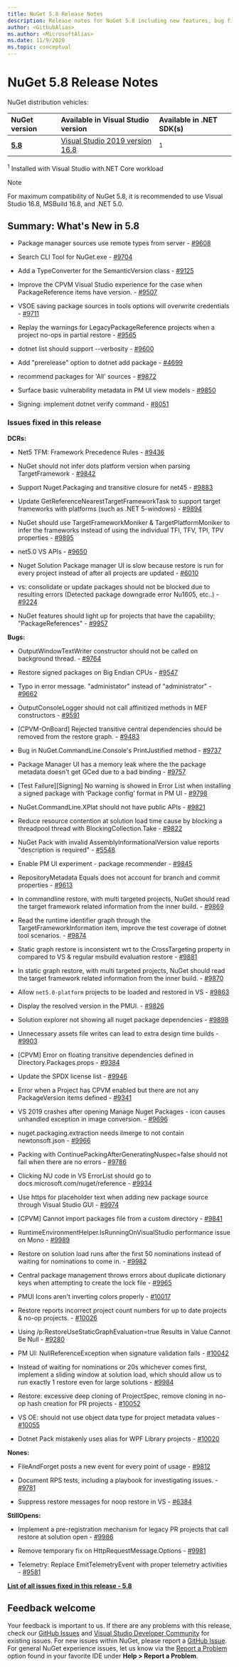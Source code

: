 ```yaml
---
title: NuGet 5.8 Release Notes
description: Release notes for NuGet 5.8 including new features, bug fixes, and DCRs.
author: <GithubAlias>
ms.author: <MicrosoftAlias>
ms.date: 11/9/2020
ms.topic: conceptual
---
```


# NuGet 5.8 Release Notes

NuGet distribution vehicles:

| NuGet version | Available in Visual Studio version | Available in .NET SDK(s) |
|:---|:---|:---|
| [**5.8**](https://nuget.org/downloads) | [Visual Studio 2019 version 16.8](https://visualstudio.microsoft.com/downloads/) | [<SDKVersion>](https://dotnet.microsoft.com/download/dotnet-core/<SDKMajorMinorVersionOnly>)<sup>1</sup> |

<sup>1</sup> Installed with Visual Studio <VSYear> with.NET Core workload
  
> [!NOTE]
> For maximum compatibility of NuGet 5.8, it is recommended to use Visual Studio 16.8, MSBuild 16.8, and .NET 5.0.

## Summary: What's New in 5.8

* Package manager sources use remote types from server - [#9608](https://github.com/NuGet/Home/issues/9608)

* Search CLI Tool for NuGet.exe - [#9704](https://github.com/NuGet/Home/issues/9704)

* Add a TypeConverter for the SemanticVersion class - [#9125](https://github.com/NuGet/Home/issues/9125)

* Improve the CPVM Visual Studio experience for the case when PackageReference items have version. - [#9507](https://github.com/NuGet/Home/issues/9507)

* VSOE saving package sources in tools options will overwrite credentials - [#9711](https://github.com/NuGet/Home/issues/9711)

* Replay the warnings for LegacyPackageReference projects when a project no-ops in partial restore  - [#9565](https://github.com/NuGet/Home/issues/9565)

* dotnet list should support --verbosity - [#9600](https://github.com/NuGet/Home/issues/9600)

* Add "prerelease" option to dotnet add package - [#4699](https://github.com/NuGet/Home/issues/4699)

* recommend packages for 'All' sources - [#9872](https://github.com/NuGet/Home/issues/9872)

* Surface basic vulnerability metadata in PM UI view models - [#9850](https://github.com/NuGet/Home/issues/9850)

* Signing: implement dotnet verify command - [#8051](https://github.com/NuGet/Home/issues/8051)

### Issues fixed in this release

**DCRs:**

* Net5 TFM: Framework Precedence Rules - [#9436](https://github.com/NuGet/Home/issues/9436)

* NuGet should not infer dots platform version when parsing TargetFramework - [#9842](https://github.com/NuGet/Home/issues/9842)

* Support Nuget.Packaging and transitive closure for net45 - [#9883](https://github.com/NuGet/Home/issues/9883)

* Update GetReferenceNearestTargetFrameworkTask  to support target frameworks with platforms (such as .NET 5-windows) - [#9894](https://github.com/NuGet/Home/issues/9894)

* NuGet should use TargetFrameworkMoniker & TargetPlatformMoniker to infer the frameworks instead of using the individual TFI, TFV, TPI, TPV properties - [#9895](https://github.com/NuGet/Home/issues/9895)

* net5.0 VS APIs - [#9650](https://github.com/NuGet/Home/issues/9650)

* Nuget Solution Package manager UI is slow because restore is run for every project instead of after all projects are updated  - [#6010](https://github.com/NuGet/Home/issues/6010)

* vs: consolidate or update packages should not be blocked due to resulting errors (Detected package downgrade error Nu1605, etc..) - [#9224](https://github.com/NuGet/Home/issues/9224)

* NuGet features should light up for projects that have the capability; "PackageReferences" - [#9957](https://github.com/NuGet/Home/issues/9957)

**Bugs:**

* OutputWindowTextWriter constructor should not be called on background thread. - [#9764](https://github.com/NuGet/Home/issues/9764)

* Restore signed packages on Big Endian CPUs - [#9547](https://github.com/NuGet/Home/issues/9547)

* Typo in error message. "administator" instead of "administrator" - [#9662](https://github.com/NuGet/Home/issues/9662)

* OutputConsoleLogger should not call affinitized methods in MEF constructors - [#9591](https://github.com/NuGet/Home/issues/9591)

* [CPVM-OnBoard] Rejected transitive central dependencies should be removed from the restore graph. - [#9483](https://github.com/NuGet/Home/issues/9483)

* Bug in NuGet.CommandLine.Console's PrintJustified method - [#9737](https://github.com/NuGet/Home/issues/9737)

* Package Manager UI has a memory leak where the the package metadata doesn't get GCed due to a bad binding - [#9757](https://github.com/NuGet/Home/issues/9757)

* [Test Failure][Signing] No warning is showed in Error List when installing a signed package with ‘Package config’ format in PM UI - [#9798](https://github.com/NuGet/Home/issues/9798)

* NuGet.CommandLine.XPlat should not have public APIs - [#9821](https://github.com/NuGet/Home/issues/9821)

* Reduce resource contention at solution load time cause by blocking a threadpool thread with BlockingCollection.Take - [#9822](https://github.com/NuGet/Home/issues/9822)

* NuGet Pack with invalid AssemblyInformationalVersion value reports "description is required" - [#5548](https://github.com/NuGet/Home/issues/5548)

* Enable PM UI experiment - package recommender - [#9845](https://github.com/NuGet/Home/issues/9845)

* RepositoryMetadata Equals does not account for branch and commit properties - [#9613](https://github.com/NuGet/Home/issues/9613)

* In commandline restore, with multi targeted projects, NuGet should read the target framework related information from the inner build. - [#9869](https://github.com/NuGet/Home/issues/9869)

*  Read the runtime identifier graph through the TargetFrameworkInformation item, improve the test coverage of dotnet tool scenarios. - [#9874](https://github.com/NuGet/Home/issues/9874)

* Static graph restore is inconsistent wrt to the CrossTargeting property in compared to VS & regular msbuild evaluation restore  - [#9881](https://github.com/NuGet/Home/issues/9881)

* In static graph restore, with multi targeted projects, NuGet should read the target framework related information from the inner build. - [#9870](https://github.com/NuGet/Home/issues/9870)

* Allow `net5.0-platform` projects to be loaded and restored in VS - [#9863](https://github.com/NuGet/Home/issues/9863)

* Display the resolved version in the PMUI. - [#9826](https://github.com/NuGet/Home/issues/9826)

* Solution explorer not showing all nuget package dependencies - [#9898](https://github.com/NuGet/Home/issues/9898)

* Unnecessary assets file writes can lead to extra design time builds - [#9903](https://github.com/NuGet/Home/issues/9903)

* [CPVM] Error on floating transitive dependencies defined in Directory.Packages.props - [#9384](https://github.com/NuGet/Home/issues/9384)

* Update the SPDX license list - [#9946](https://github.com/NuGet/Home/issues/9946)

* Error when a Project has CPVM enabled but there are not any PackageVersion items defined - [#9341](https://github.com/NuGet/Home/issues/9341)

* VS 2019 crashes after opening Manage Nuget Packages - icon causes unhandled exception in image conversion. - [#9696](https://github.com/NuGet/Home/issues/9696)

* nuget.packaging.extraction needs ilmerge to not contain newtonsoft.json - [#9966](https://github.com/NuGet/Home/issues/9966)

* Packing with ContinuePackingAfterGeneratingNuspec=false should not fail when there are no errors - [#9786](https://github.com/NuGet/Home/issues/9786)

* Clicking NU code in VS ErrorList should go to docs.microsoft.com/nuget/reference - [#9934](https://github.com/NuGet/Home/issues/9934)

* Use https for placeholder text when adding new package source through Visual Studio GUI - [#9974](https://github.com/NuGet/Home/issues/9974)

* [CPVM] Cannot import packages file from a custom directory - [#9841](https://github.com/NuGet/Home/issues/9841)

* RuntimeEnvironmentHelper.IsRunningOnVisualStudio performance issue on Mono - [#9989](https://github.com/NuGet/Home/issues/9989)

* Restore on solution load runs after the first 50 nominations instead of waiting for nominations to come in. - [#9982](https://github.com/NuGet/Home/issues/9982)

* Central package management throws errors about duplicate dictionary keys when attempting to create the lock file - [#9965](https://github.com/NuGet/Home/issues/9965)

* PMUI Icons aren't inverting colors properly - [#10017](https://github.com/NuGet/Home/issues/10017)

* Restore reports incorrect project count numbers for up to date projects & no-op projects.  - [#10026](https://github.com/NuGet/Home/issues/10026)

* Using /p:RestoreUseStaticGraphEvaluation=true Results in Value Cannot Be Null - [#9280](https://github.com/NuGet/Home/issues/9280)

* PM UI:  NullReferenceException when signature validation fails - [#10042](https://github.com/NuGet/Home/issues/10042)

* Instead of waiting for nominations or 20s whichever comes first, implement a sliding window at solution load, which should allow us to run exactly 1 restore even for large solutions - [#9984](https://github.com/NuGet/Home/issues/9984)

* Restore: excessive deep cloning of ProjectSpec, remove cloning in no-op hash creation for PR projects - [#10052](https://github.com/NuGet/Home/issues/10052)

* VS OE:  should not use object data type for project metadata values  - [#10055](https://github.com/NuGet/Home/issues/10055)

* Dotnet Pack mistakenly uses alias for WPF Library projects - [#10020](https://github.com/NuGet/Home/issues/10020)

**Nones:**

* FileAndForget posts a new event for every point of usage - [#9812](https://github.com/NuGet/Home/issues/9812)

* Document RPS tests, including a playbook for investigating issues. - [#9781](https://github.com/NuGet/Home/issues/9781)

* Suppress restore messages for noop restore in VS - [#6384](https://github.com/NuGet/Home/issues/6384)

**StillOpens:**

* Implement a pre-registration mechanism for legacy PR projects that call restore at solution open - [#9986](https://github.com/NuGet/Home/issues/9986)

* Remove temporary fix on HttpRequestMessage.Options - [#9981](https://github.com/NuGet/Home/issues/9981)

* Telemetry: Replace EmitTelemetryEvent with proper telemetry activities - [#9581](https://github.com/NuGet/Home/issues/9581)

**[List of all issues fixed in this release - 5.8](https://app.zenhub.com/workspaces/nuget-client-team-55aec9a240305cf007585881/reports/release?release=5f03519b777e78b4ffb2edeb)**

## Feedback welcome

Your feedback is important to us.  If there are any problems with this release, check our
[GitHub Issues](https://github.com/NuGet/Home/issues) and
[Visual Studio Developer Community](https://developercommunity.visualstudio.com/)
for existing issues.  For new issues within NuGet, please report a
[GitHub Issue](hhttps://github.com/NuGet/Home/issues/new).
For general NuGet experience issues, let us know via the
[Report a Problem](https://docs.microsoft.com/visualstudio/ide/how-to-report-a-problem-with-visual-studio)
option found in your favorite IDE under **Help > Report a Problem**.
